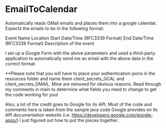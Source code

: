 # EmailToCalendar
Automatically reads GMail emails and places them into a google calendar.
Expects the emails to be in the following format:

Event Name
Location
Start Date/Time (RFC3339 Format)
End Date/Time  (RFC3339 Format)
Description of the event

I set up a Google Form with the above parameters and used a third-party application to automatically
send me an email with the above data in the correct format.

**Please note that you will have to place your authentication jsons in the resources folder 
and name them client_secrets_GCAL and client_secrets_GMAIL. Mine are removed for obvious reasons.
Read through my comments in main to determine what fields you need to change to get the code
working for you!

Also, a lot of the credit goes to Google for its API. Most of the code and comments here is taken from
the sample java code Google provides on its API documentation website (i.e. https://developers.google.com/google-apps/) 
I just figured out how to put the pieces together.


